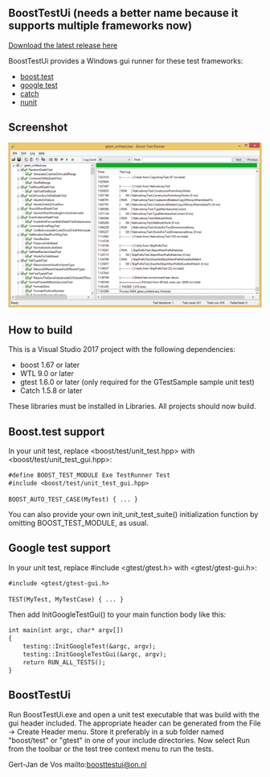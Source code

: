 BoostTestUi (needs a better name because it supports multiple frameworks now)
-----------

[Download the latest release here](https://github.com/janwilmans/BoostTestUi/releases)

BoostTestUi provides a Windows gui runner for these test frameworks:

- [boost.test](http://www.boost.org/doc/libs/1_64_0/libs/test/doc/html/index.html)
- [google test](https://github.com/google/googletest) 
- [catch](https://github.com/philsquared/Catch)
- [nunit](https://nunit.org/)

Screenshot
-----------
![BoostTestUi Screenshot](art/screenshot.png "BoostTestUi Screenshot")


How to build
------------

This is a Visual Studio 2017 project with the following dependencies:
- boost 1.67 or later
- WTL 9.0 or later
- gtest 1.6.0 or later (only required for the GTestSample sample unit test)
- Catch 1.5.8 or later

These libraries must be installed in Libraries. All projects should now build.


Boost.test support
------------------

In your unit test, replace <boost/test/unit_test.hpp> with
<boost/test/unit_test_gui.hpp>:

	#define BOOST_TEST_MODULE Exe TestRunner Test
	#include <boost/test/unit_test_gui.hpp>

	BOOST_AUTO_TEST_CASE(MyTest) { ... }

You can also provide your own init_unit_test_suite() initialization function
by omitting BOOST_TEST_MODULE, as usual.


Google test support
-------------------

In your unit test, replace #include <gtest/gtest.h> with <gtest/gtest-gui.h>:

	#include <gtest/gtest-gui.h>

	TEST(MyTest, MyTestCase) { ... }

Then add InitGoogleTestGui() to your main function body like this:

	int main(int argc, char* argv[])
	{
		testing::InitGoogleTest(&argc, argv);
		testing::InitGoogleTestGui(&argc, argv);
		return RUN_ALL_TESTS();
	}


BoostTestUi
-----------

Run BoostTestUi.exe and open a unit test executable that was build with
the gui header included. The appropriate header can be generated from the
File -> Create Header menu. Store it preferably in a sub folder named
"boost/test" or "gtest" in one of your include directories. Now select
Run from the toolbar or the test tree context menu to run the tests.


Gert-Jan de Vos
mailto:boosttestui@on.nl

